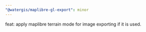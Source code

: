 ```yaml
---
"@watergis/maplibre-gl-export": minor
---
```


feat: apply maplibre terrain mode for image exporting if it is used.
